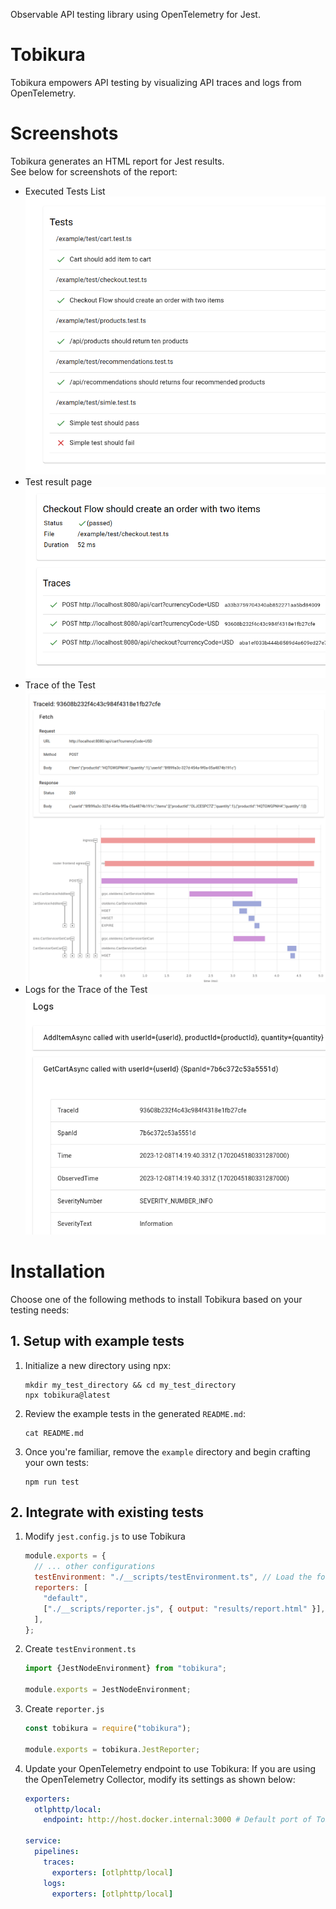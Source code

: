 Observable API testing library using OpenTelemetry for Jest.

# Tobikura

Tobikura empowers API testing by visualizing API traces and logs from OpenTelemetry.

# Screenshots

Tobikura generates an HTML report for Jest results.  
See below for screenshots of the report:

* Executed Tests List  
    ![Screenshot of Tobikura's test list](./docs/img/readme-test-list.png)
* Test result page  
    ![Screenshot of Tobikura's test results](./docs/img/readme-test-detail.png)
* Trace of the Test  
    ![Screenshot of Tobikura's log detail](./docs/img/readme-trace-detail-trace.png)
* Logs for the Trace of the Test  
    ![Screenshot of Tobikura's log detail](./docs/img/readme-trace-detail-log.png)


# Installation

Choose one of the following methods to install Tobikura based on your testing needs:

## 1. Setup with example tests

1. Initialize a new directory using npx:
    ```
    mkdir my_test_directory && cd my_test_directory
    npx tobikura@latest
    ```
2. Review the example tests in the generated `README.md`:
    ```
    cat README.md
    ```
3. Once you're familiar, remove the `example` directory and begin crafting your own tests:
    ```
    npm run test
    ```

## 2. Integrate with existing tests

1. Modify `jest.config.js` to use Tobikura
    ```js
    module.exports = {
      // ... other configurations
      testEnvironment: "./__scripts/testEnvironment.ts", // Load the following testEnvironment.ts
      reporters: [
        "default",
        ["./__scripts/reporter.js", { output: "results/report.html" }],  // Load the following reporter.js
      ],
    };
    ```
2. Create `testEnvironment.ts`
    ```ts
    import {JestNodeEnvironment} from "tobikura";
    
    module.exports = JestNodeEnvironment;
    ```
3. Create `reporter.js`
    ```js
    const tobikura = require("tobikura");
    
    module.exports = tobikura.JestReporter;
    ```
4. Update your OpenTelemetry endpoint to use Tobikura:
    If you are using the OpenTelemetry Collector, modify its settings as shown below:
    ```yml
    exporters:
      otlphttp/local:
        endpoint: http://host.docker.internal:3000 # Default port of Tobikura's server
    
    service:
      pipelines:
        traces:
          exporters: [otlphttp/local]
        logs:
          exporters: [otlphttp/local]
    ```

